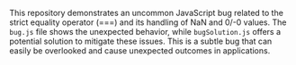 This repository demonstrates an uncommon JavaScript bug related to the strict equality operator (===) and its handling of NaN and 0/-0 values.  The `bug.js` file shows the unexpected behavior, while `bugSolution.js` offers a potential solution to mitigate these issues. This is a subtle bug that can easily be overlooked and cause unexpected outcomes in applications.